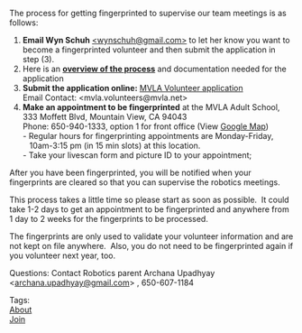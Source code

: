   
  <div class="content">
    <div class="field field-name-body field-type-text-with-summary field-label-hidden"><div class="field-items"><div class="field-item even"><p>The process for getting fingerprinted to supervise our team meetings is as follows:</p><ol><li><strong>Email Wyn Schuh</strong> <a href="mailto:wynschuh@gmail.com">&lt;wynschuh@gmail.com&gt;</a> to let her know you want to become a fingerprinted volunteer and then submit the application in step (3).</li><li dir="ltr">Here is an <strong><a href="https://docs.google.com/document/d/1ujugUNZhLmIU7XD-4fhLIrvOUr6c-wfhr7LK8QUbAdA/edit">overview of the process</a></strong> and documentation needed for the application</li><li dir="ltr"><strong>Submit the application online:</strong> <a href="https://forms.gle/S3Pf7RR9eU7ymFq46">MVLA Volunteer application</a><br />Email Contact: &lt;mvla.volunteers@mvla.net&gt;</li><li dir="ltr"><strong>Make an appointment to be fingerprinted</strong> at the MVLA Adult School, 333 Moffett Blvd, Mountain View, CA 94043<br />Phone: 650-940-1333, option 1 for front office (View <a href="http://maps.google.com/maps?f=q&amp;source=s_q&amp;hl=en&amp;geocode=&amp;q=333+Moffett+Blvd+Mountain+View,+CA+94043&amp;sll=37.360846,-122.06995&amp;sspn=0.007402,0.007274&amp;ie=UTF8&amp;ll=37.400369,-122.074263&amp;spn=0.007398,0.007274&amp;z=16&amp;iwloc=A">Google Map</a>)<br />- Regular hours for fingerprinting appointments are Monday-Friday, <br />   10am-3:15 pm (in 15 min slots) at this location.<br />- Take your livescan form and picture ID to your appointment;</li></ol><p><span id="docs-internal-guid-80c4bfdf-7fff-fa6c-a7e7-9028c1cb6234">After you have been fingerprinted, you will be notified when your fingerprints are cleared so that you can supervise the robotics meetings.</span></p><p><span id="docs-internal-guid-80c4bfdf-7fff-fa6c-a7e7-9028c1cb6234">This process takes a little time so please start as soon as possible.  It could take 1-2 days to get an appointment to be fingerprinted and anywhere from 1 day to 2 weeks for the fingerprints to be processed.</span></p><p><span id="docs-internal-guid-80c4bfdf-7fff-fa6c-a7e7-9028c1cb6234">The fingerprints are only used to validate your volunteer information and are not kept on file anywhere.  Also, you do not need to be fingerprinted again if you volunteer next year, too.</span></p><p dir="ltr">Questions: Contact Robotics parent Archana Upadhyay &lt;<a href="mailto:archana.upadhyay@gmail.com">archana.upadhyay@gmail.com</a>&gt; , 650-607-1184</p></div></div></div><div class="field field-name-field-tags field-type-taxonomy-term-reference field-label-above"><div class="field-label">Tags:&nbsp;</div><div class="field-items"><div class="field-item even"><a href="../tags/about.html">About</a></div><div class="field-item odd"><a href="../tags/join.html">Join</a></div></div></div>  </div>

  
  
</div>
  </div>
</div>
  </div>
    </div>
    